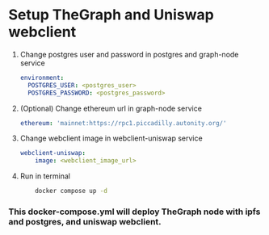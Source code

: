 # Setup TheGraph and Uniswap webclient

1.  Change postgres user and password in postgres and graph-node service

    ```yaml
    environment:
      POSTGRES_USER: <postgres_user>
      POSTGRES_PASSWORD: <postgres_password>
    ```
2. (Optional) Change ethereum url in graph-node service

   ```yaml
   ethereum: 'mainnet:https://rpc1.piccadilly.autonity.org/'
   ```
3. Change webclient image in webclient-uniswap service
    ```yaml
    webclient-uniswap:
        image: <webclient_image_url>
    ```

4. Run in terminal
    ```bash
        docker compose up -d
    ```

### This docker-compose.yml will deploy TheGraph node with ipfs and postgres, and uniswap webclient.